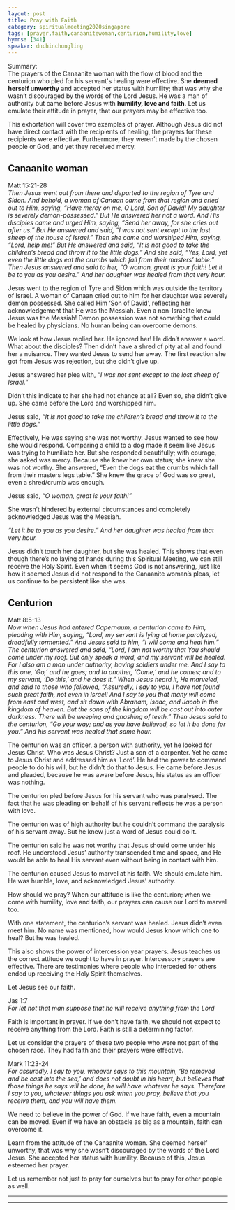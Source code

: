 ```yaml
---
layout: post
title: Pray with Faith
category: spiritualmeeting2020singapore
tags: [prayer,faith,canaanitewoman,centurion,humility,love]
hymns: [341]
speaker: dnchinchungling
---
```

Summary:  
The prayers of the Canaanite woman with the flow of blood and the centurion who pled for his servant's healing were effective. She **deemed herself unworthy** and accepted her status with humility; that was why she wasn’t discouraged by the words of the Lord Jesus. He was a man of authority but came before Jesus with **humility, love and faith**. Let us emulate their attitude in prayer, that our prayers may be effective too.

This exhortation will cover two examples of prayer. Although Jesus did not have direct contact with the recipients of healing, the prayers for these recipients were effective. Furthermore, they weren’t made by the chosen people or God, and yet they received mercy. 

## Canaanite woman
Matt 15:21-28  
*Then Jesus went out from there and departed to the region of Tyre and Sidon. And behold, a woman of Canaan came from that region and cried out to Him, saying, “Have mercy on me, O Lord, Son of David! My daughter is severely demon-possessed.”
But He answered her not a word.
And His disciples came and urged Him, saying, “Send her away, for she cries out after us.”
But He answered and said, “I was not sent except to the lost sheep of the house of Israel.”
Then she came and worshiped Him, saying, “Lord, help me!”
But He answered and said, “It is not good to take the children’s bread and throw it to the little dogs.”
And she said, “Yes, Lord, yet even the little dogs eat the crumbs which fall from their masters’ table.”
Then Jesus answered and said to her, “O woman, great is your faith! Let it be to you as you desire.” And her daughter was healed from that very hour.*

Jesus went to the region of Tyre and Sidon which was outside the territory of Israel. A woman of Canaan cried out to him for her daughter was severely demon possessed. She called Him ‘Son of David’, reflecting her acknowledgement that He was the Messiah. Even a non-Israelite knew Jesus was the Messiah! Demon possession was not something that could be healed by physicians. No human being can overcome demons. 

We look at how Jesus replied her. He ignored her! He didn’t answer a word. What about the disciples? Then didn’t have a shred of pity at all and found her a nuisance. They wanted Jesus to send her away. The first reaction she got from Jesus was rejection, but she didn’t give up. 

Jesus answered her plea with, *“I was not sent except to the lost sheep of Israel.”*

Didn’t this indicate to her she had not chance at all? Even so, she didn’t give up. She came before the Lord and worshipped him. 

Jesus said, *“It is not good to take the children’s bread and throw it to the little dogs.”* 

Effectively, He was saying she was not worthy. Jesus wanted to see how she would respond. Comparing a child to a dog made it seem like Jesus was trying to humiliate her. But she responded beautifully; with courage, she asked was mercy. Because she knew her own status; she knew she was not worthy. She answered, “Even the dogs eat the crumbs which fall from their masters legs table.” She knew the grace of God was so great, even a shred/crumb was enough. 

Jesus said, *“O woman, great is your faith!”* 

She wasn’t hindered by external circumstances and completely acknowledged Jesus was the Messiah. 

*“Let it be to you as you desire.” And her daughter was healed from that very hour.* 

Jesus didn’t touch her daughter, but she was healed. This shows that even though there’s no laying of hands during this Spiritual Meeting, we can still receive the Holy Spirit. Even when it seems God is not answering, just like how it seemed Jesus did not respond to the Canaanite woman’s pleas, let us continue to be persistent like she was. 

## Centurion
Matt 8:5-13  
*Now when Jesus had entered Capernaum, a centurion came to Him, pleading with Him, saying, “Lord, my servant is lying at home paralyzed, dreadfully tormented.”
And Jesus said to him, “I will come and heal him.”
The centurion answered and said, “Lord, I am not worthy that You should come under my roof. But only speak a word, and my servant will be healed. For I also am a man under authority, having soldiers under me. And I say to this one, ‘Go,’ and he goes; and to another, ‘Come,’ and he comes; and to my servant, ‘Do this,’ and he does it.”
When Jesus heard it, He marveled, and said to those who followed, “Assuredly, I say to you, I have not found such great faith, not even in Israel! And I say to you that many will come from east and west, and sit down with Abraham, Isaac, and Jacob in the kingdom of heaven. But the sons of the kingdom will be cast out into outer darkness. There will be weeping and gnashing of teeth.” Then Jesus said to the centurion, “Go your way; and as you have believed, so let it be done for you.” And his servant was healed that same hour.*

The centurion was an officer, a person with authority, yet he looked for Jesus Christ. Who was Jesus Christ? Just a son of a carpenter. Yet he came to Jesus Christ and addressed him as ‘Lord’. He had the power to command people to do his will, but he didn’t do that to Jesus. He came before Jesus and pleaded, because he was aware before Jesus, his status as an officer was nothing. 

The centurion pled before Jesus for his servant who was paralysed. The fact that he was pleading on behalf of his servant reflects he was a person with love. 

The centurion was of high authority but he couldn’t command the paralysis of his servant away. But he knew just a word of Jesus could do it. 

The centurion said he was not worthy that Jesus should come under his roof. He understood Jesus’ authority transcended time and space, and He would be able to heal His servant even without being in contact with him. 

The centurion caused Jesus to marvel at his faith. We should emulate him. He was humble, love, and acknowledged Jesus’ authority. 

How should we pray? When our attitude is like the centurion; when we come with humility, love and faith, our prayers can cause our Lord to marvel too. 

With one statement, the centurion’s servant was healed. Jesus didn’t even meet him. No name was mentioned, how would Jesus know which one to heal? But he was healed. 

This also shows the power of intercession year prayers. Jesus teaches us the correct attitude we ought to have in prayer. Intercessory prayers are effective. There are testimonies where people who interceded for others ended up receiving the Holy Spirit themselves. 

Let Jesus see our faith. 

Jas 1:7  
*For let not that man suppose that he will receive anything from the Lord*

Faith is important in prayer. If we don’t have faith, we should not expect to receive anything from the Lord. Faith is still a determining factor. 

Let us consider the prayers of these two people who were not part of the chosen race. They had faith and their prayers were effective.

Mark 11:23-24  
*For assuredly, I say to you, whoever says to this mountain, ‘Be removed and be cast into the sea,’ and does not doubt in his heart, but believes that those things he says will be done, he will have whatever he says. Therefore I say to you, whatever things you ask when you pray, believe that you receive them, and you will have them.*

We need to believe in the power of God. If we have faith, even a mountain can be moved. Even if we have an obstacle as big as a mountain, faith can overcome it. 

Learn from the attitude of the Canaanite woman. She deemed herself unworthy, that was why she wasn’t discouraged by the words of the Lord Jesus. She accepted her status with humility. Because of this, Jesus esteemed her prayer.

Let us remember not just to pray for ourselves but to pray for other people as well.

----
****
